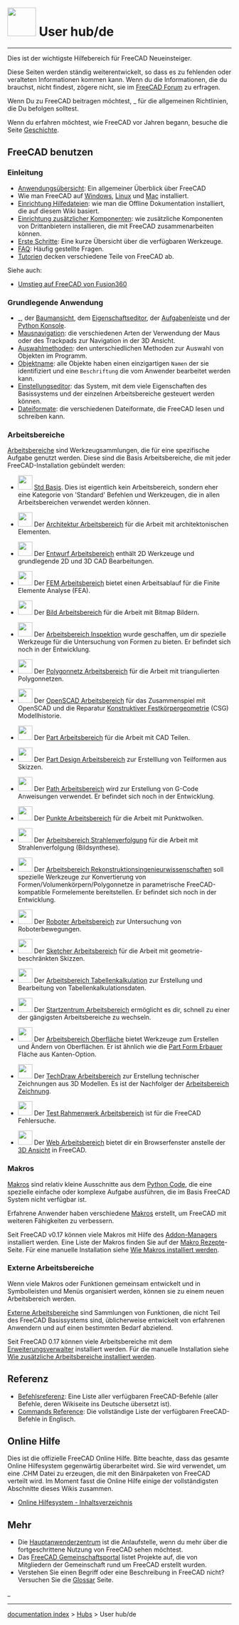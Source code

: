 # <img alt="" src=images/User_hub.png  style="width:64px;"> User hub/de

------------------------------------------------------------------------



Dies ist der wichtigste Hilfebereich für FreeCAD Neueinsteiger.

Diese Seiten werden ständig weiterentwickelt, so dass es zu fehlenden oder veralteten Informationen kommen kann. Wenn du die Informationen, die du brauchst, nicht findest, zögere nicht, sie im [FreeCAD Forum](http://forum.freecadweb.org) zu erfragen.

Wenn Du zu FreeCAD beitragen möchtest, _ für die allgemeinen Richtlinien, die Du befolgen solltest.

Wenn du erfahren möchtest, wie FreeCAD vor Jahren begann, besuche die Seite [Geschichte](History/de.md).

## FreeCAD benutzen 

### Einleitung

-   [Anwendungsübersicht](About_FreeCAD/de.md): Ein allgemeiner Überblick über FreeCAD
-   Wie man FreeCAD auf [Windows](Installing_on_Windows/de.md), [Linux](Installing_on_Linux/de.md) und [Mac](Installing_on_Mac/de.md) installiert.
-   [Einrichtung Hilfedateien](Installing_Helpfile/de.md): wie man die Offline Dokumentation installiert, die auf diesem Wiki basiert.
-   [Einrichtung zusätzlicher Komponenten](Installing_additional_components/de.md): wie zusätzliche Komponenten von Drittanbietern installieren, die mit FreeCAD zusammenarbeiten können.
-   [Erste Schritte](Getting_started/de.md): Eine kurze Übersicht über die verfügbaren Werkzeuge.
-   [FAQ](Frequently_asked_questions/de.md): Häufig gestellte Fragen.
-   [Tutorien](Tutorials/de.md) decken verschiedene Teile von FreeCAD ab.

Siehe auch:

-   [Umstieg auf FreeCAD von Fusion360](Migrating_to_FreeCAD_from_Fusion360/de.md)

### Grundlegende Anwendung 

-   _, der [Baumansicht](Tree_view/de.md), dem [Eigenschaftseditor](Property_editor/de.md), der [Aufgabenleiste](Task_panel/de.md) und der [Python Konsole](Python_console/de.md).
-   [Mausnavigation](Mouse_navigation/de.md): die verschiedenen Arten der Verwendung der Maus oder des Trackpads zur Navigation in der 3D Ansicht.
-   [Auswahlmethoden](Selection_methods/de.md): den unterschiedlichen Methoden zur Auswahl von Objekten im Programm.
-   [Objektname](Object_name/de.md): alle Objekte haben einen einzigartigen `Namen` der sie identifiziert und eine `Beschriftung` die vom Anwender bearbeitet werden kann.
-   [Einstellungseditor](Preferences_Editor/de.md): das System, mit dem viele Eigenschaften des Basissystems und der einzelnen Arbeitsbereiche gesteuert werden können.
-   [Dateiformate](Import_Export/de.md): die verschiedenen Dateiformate, die FreeCAD lesen und schreiben kann.

### Arbeitsbereiche

[Arbeitsbereiche](Workbenches/de.md) sind Werkzeugsammlungen, die für eine spezifische Aufgabe genutzt werden. Diese sind die Basis Arbeitsbereiche, die mit jeder FreeCAD-Installation gebündelt werden:

-   <img alt="" src=images/Freecad.svg  style="width:32px;"> [Std Basis](Std_Base/de.md). Dies ist eigentlich kein Arbeitsbereich, sondern eher eine Kategorie von \'Standard\' Befehlen und Werkzeugen, die in allen Arbeitsbereichen verwendet werden können.

-   <img alt="" src=images/Workbench_Arch.svg  style="width:32px;"> Der [Architektur Arbeitsbereich](Arch_Workbench/de.md) für die Arbeit mit architektonischen Elementen.

-   <img alt="" src=images/Workbench_Draft.svg  style="width:32px;"> Der [Entwurf Arbeitsbereich](Draft_Workbench/de.md) enthält 2D Werkzeuge und grundlegende 2D und 3D CAD Bearbeitungen.

-   <img alt="" src=images/Workbench_FEM.svg  style="width:32px;"> Der [FEM Arbeitsbereich](FEM_Workbench/de.md) bietet einen Arbeitsablauf für die Finite Elemente Analyse (FEA).

-   <img alt="" src=images/Workbench_Image.svg  style="width:32px;"> Der [Bild Arbeitsbereich](Image_Workbench/de.md) für die Arbeit mit Bitmap Bildern.

-   <img alt="" src=images/Workbench_Inspection.svg  style="width:32px;"> Der [Arbeitsbereich Inspektion](Inspection_Workbench/de.md) wurde geschaffen, um dir spezielle Werkzeuge für die Untersuchung von Formen zu bieten. Er befindet sich noch in der Entwicklung.

-   <img alt="" src=images/Workbench_Mesh.svg  style="width:32px;"> Der [Polygonnetz Arbeitsbereich](Mesh_Workbench/de.md) für die Arbeit mit triangulierten Polygonnetzen.

-   <img alt="" src=images/Workbench_OpenSCAD.svg  style="width:32px;"> Der [OpenSCAD Arbeitsbereich](OpenSCAD_Workbench/de.md) für das Zusammenspiel mit OpenSCAD und die Reparatur [Konstruktiver Festkörpergeometrie](Constructive_solid_geometry/de.md) (CSG) Modellhistorie.

-   <img alt="" src=images/Workbench_Image.svg  style="width:32px;"> Der [Part Arbeitsbereich](Image_Workbench/de.md) für die Arbeit mit CAD Teilen.

-   <img alt="" src=images/Workbench_PartDesign.svg  style="width:32px;"> Der [Part Design Arbeitsbereich](PartDesign_Workbench/de.md) zur Erstelllung von Teilformen aus Skizzen.

-   <img alt="" src=images/Workbench_Path.svg  style="width:32px;"> Der [Path Arbeitsbereich](Path_Workbench/de.md) wird zur Erstellung von G-Code Anweisungen verwendet. Er befindet sich noch in der Entwicklung.

-   <img alt="" src=images/Workbench_Points.svg  style="width:32px;"> Der [Punkte Arbeitsbereich](Points_Workbench/de.md) für die Arbeit mit Punktwolken.

-   <img alt="" src=images/Workbench_Raytracing.svg  style="width:32px;"> Der [Arbeitsbereich Strahlenverfolgung](Raytracing_Workbench/de.md) für die Arbeit mit Strahlenverfolgung (Bildsynthese).

-   <img alt="" src=images/Workbench_Reverse_Engineering.svg  style="width:32px;"> Der [Arbeitsbereich Rekonstruktionsingenieurwissenschaften](Reverse_Engineering_Workbench/de.md) soll spezielle Werkzeuge zur Konvertierung von Formen/Volumenkörpern/Polygonnetze in parametrische FreeCAD-kompatible Formelemente bereitstellen. Er befindet sich noch in der Entwicklung.

-   <img alt="" src=images/Workbench_Robot.svg  style="width:32px;"> Der [Roboter Arbeitsbereich](Robot_Workbench/de.md) zur Untersuchung von Roboterbewegungen.

-   <img alt="" src=images/Workbench_Sketcher.svg  style="width:32px;"> Der [Sketcher Arbeitsbereich](Sketcher_Workbench/de.md) für die Arbeit mit geometrie-beschränkten Skizzen.

-   <img alt="" src=images/Workbench_Spreadsheet.svg  style="width:32px;"> Der [Arbeitsbereich Tabellenkalkulation](Spreadsheet_Workbench/de.md) zur Erstellung und Bearbeitung von Tabellenkalkulationsdaten.

-   <img alt="" src=images/Workbench_Start.svg  style="width:32px;"> Der [Startzentrum Arbeitsbereich](Start_Workbench/de.md) ermöglicht es dir, schnell zu einer der gängigsten Arbeitsbereiche zu wechseln.

-   <img alt="" src=images/Workbench_Surface.svg  style="width:32px;"> Der [Arbeitsbereich Oberfläche](Surface_Workbench/de.md) bietet Werkzeuge zum Erstellen und Ändern von Oberflächen. Er ist ähnlich wie die [Part Form Erbauer](Part_Builder/de.md) Fläche aus Kanten-Option.

-   <img alt="" src=images/Workbench_TechDraw.svg  style="width:32px;"> Der [TechDraw Arbeitsbereich](TechDraw_Workbench/de.md) zur Erstellung technischer Zeichnungen aus 3D Modellen. Es ist der Nachfolger der [ Arbeitsbereich Zeichnung](Drawing_Workbench/de.md).

-   <img alt="" src=images/Workbench_Test.svg  style="width:32px;"> Der [Test Rahmenwerk Arbeitsbereich](Testing/de.md) ist für die FreeCAD Fehlersuche.

-   <img alt="" src=images/Workbench_Web.svg  style="width:32px;"> Der [Web Arbeitsbereich](Web_Workbench/de.md) bietet dir ein Browserfenster anstelle der [3D Ansicht](3D_view/de.md) in FreeCAD.

### Makros

[Makros](Macros/de.md) sind relativ kleine Ausschnitte aus dem [Python Code](Python/de.md), die eine spezielle einfache oder komplexe Aufgabe ausführen, die im Basis FreeCAD System nicht verfügbar ist.

Erfahrene Anwender haben verschiedene [Makros](macros/de.md) erstellt, um FreeCAD mit weiteren Fähigkeiten zu verbessern.

Seit FreeCAD v0.17 können viele Makros mit Hilfe des [Addon-Managers](Std_AddonMgr/de.md) installiert werden. Eine Liste der Makros finden Sie auf der [Makro Rezepte](Macros_recipes/de.md)-Seite. Für eine manuelle Installation siehe [Wie Makros installiert werden](How_to_install_macros/de.md).

### Externe Arbeitsbereiche 

Wenn viele Makros oder Funktionen gemeinsam entwickelt und in Symbolleisten und Menüs organisiert werden, können sie zu einem neuen Arbeitsbereich werden.

[Externe Arbeitsbereiche](External_workbenches/de.md) sind Sammlungen von Funktionen, die nicht Teil des FreeCAD Basissystems sind, üblicherweise entwickelt von erfahrenen Anwendern und auf einen bestimmten Bedarf abzielend.

Seit FreeCAD 0.17 können viele Arbeitsbereiche mit dem [Erweiterungsverwalter](Std_AddonMgr/de.md) installiert werden. Für die manuelle Installation siehe [Wie zusätzliche Arbeitsbereiche installiert werden](How_to_install_additional_workbenches/de.md).

## Referenz

-   [Befehlsreferenz](List_of_Commands/de.md): Eine Liste aller verfügbaren FreeCAD-Befehle (aller Befehle, deren Wikiseite ins Deutsche übersetzt ist).
-   [Commands Reference](List_of_Commands.md): Die vollständige Liste der verfügbaren FreeCAD-Befehle in Englisch.

## Online Hilfe 

Dies ist die offizielle FreeCAD Online Hilfe. Bitte beachte, dass das gesamte Online Hilfesystem gegenwärtig überarbeitet wird. Sie wird verwendet, um eine .CHM Datei zu erzeugen, die mit den Binärpaketen von FreeCAD verteilt wird. Im Moment fasst die Online Hilfe einige der vollständigsten Abschnitte dieses Wikis zusammen.

-   [Online Hilfesystem - Inhaltsverzeichnis](Online_Help_Toc/de.md)

## Mehr

-   Die [Hauptanwenderzentrum](Power_users_hub/de.md) ist die Anlaufstelle, wenn du mehr über die fortgeschrittene Nutzung von FreeCAD sehen möchtest.
-   Das [FreeCAD Gemeinschaftsportal](FreeCAD_Community_Portal/de.md) listet Projekte auf, die von Mitgliedern der Gemeinschaft rund um FreeCAD erstellt wurden.
-   Verstehen Sie einen Begriff oder eine Beschreibung in FreeCAD nicht? Versuchen Sie die [Glossar](Glossar/de.md) Seite.




_

---
[documentation index](../README.md) > [Hubs](Category_Hubs.md) > User hub/de
